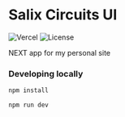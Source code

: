 # Salix Circuits UI

![Vercel](https://therealsujitk-vercel-badge.vercel.app/?app=personal-site-7okbpkt1b-salixarctica&style=for-the-badge)
![License](https://img.shields.io/github/license/SalixArctica/personal-site?style=for-the-badge)

NEXT app for my personal site

### Developing locally

```bash
npm install

npm run dev
```